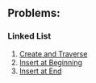 ## Problems:
  
### Linked List

1) [Create and Traverse](https://github.com/lakshaygoyal425/DS-Algorithmic-Questions/blob/main/Data%20Structure/Single%20Linked%20List/Create%20and%20Traverse.cpp)
2) [Insert at Beginning](https://github.com/lakshaygoyal425/DS-Algorithmic-Questions/blob/main/Data%20Structure/Single%20Linked%20List/Insert%20at%20Beginning.cpp)
3) [Insert at End](https://github.com/lakshaygoyal425/DS-Algorithmic-Questions/blob/main/Data%20Structure/Single%20Linked%20List/Insert%20at%20End.cpp)
